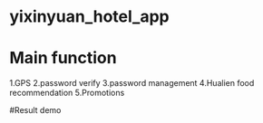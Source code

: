 # yixinyuan_hotel_app
# Main function
1.GPS 
2.password verify
3.password management
4.Hualien food recommendation
5.Promotions

#Result demo
